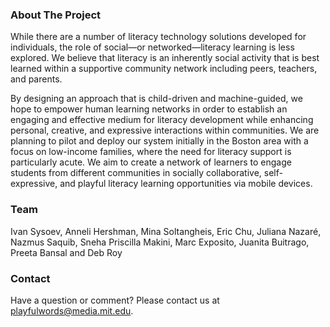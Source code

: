 ### About The Project
While there are a number of literacy technology solutions developed for individuals, the role of social—or networked—literacy learning is less explored. We believe that literacy is an inherently social activity that is best learned within a supportive community network including peers, teachers, and parents. 

By designing an approach that is child-driven and machine-guided, we hope to empower human learning networks in order to establish an engaging and effective medium for literacy development while enhancing personal, creative, and expressive interactions within communities. We are planning to pilot and deploy our system initially in the Boston area with a focus on low-income families, where the need for literacy support is particularly acute. We aim to create a network of learners to engage students from different communities in socially collaborative, self-expressive, and playful literacy learning opportunities via mobile devices.

### Team
Ivan Sysoev, Anneli Hershman, Mina Soltangheis, Eric Chu, Juliana Nazaré, Nazmus Saquib, Sneha Priscilla Makini, Marc Exposito, Juanita Buitrago, Preeta Bansal and Deb Roy

### Contact
Have a question or comment? Please contact us at [playfulwords@media.mit.edu](mailto:playfulwords@media.mit.edu).